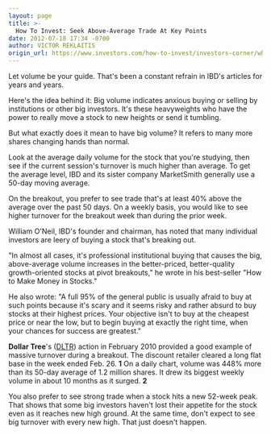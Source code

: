 ```yaml
---
layout: page
title: >-
  How To Invest: Seek Above-Average Trade At Key Points
date: 2012-07-18 17:34 -0700
author: VICTOR REKLAITIS
origin_url: https://www.investors.com/how-to-invest/investors-corner/when-great-stock-breaks-out-let-volume-be-your-guide
---
```





Let volume be your guide. That's been a constant refrain in IBD's articles for years and years.


Here's the idea behind it: Big volume indicates anxious buying or selling by institutions or other big investors. It's these heavyweights who have the power to really move a stock to new heights or send it tumbling.


But what exactly does it mean to have big volume? It refers to many more shares changing hands than normal.


Look at the average daily volume for the stock that you're studying, then see if the current session's turnover is much higher than average. To get the average level, IBD and its sister company MarketSmith generally use a 50-day moving average.


On the breakout, you prefer to see trade that's at least 40% above the average over the past 50 days. On a weekly basis, you would like to see higher turnover for the breakout week than during the prior week.


William O'Neil, IBD's founder and chairman, has noted that many individual investors are leery of buying a stock that's breaking out.


"In almost all cases, it's professional institutional buying that causes the big, above-average volume increases in the better-priced, better-quality growth-oriented stocks at pivot breakouts," he wrote in his best-seller "How to Make Money in Stocks."


He also wrote: "A full 95% of the general public is usually afraid to buy at such points because it's scary and it seems risky and rather absurd to buy stocks at their highest prices. Your objective isn't to buy at the cheapest price or near the low, but to begin buying at exactly the right time, when your chances for success are greatest."


**Dollar Tree**'s ([DLTR](https://research.investors.com/quote.aspx?symbol=DLTR)) action in February 2010 provided a good example of massive turnover during a breakout. The discount retailer cleared a long flat base in the week ended Feb. 26. **1** On a daily chart, volume was 448% more than its 50-day average of 1.2 million shares. It drew its biggest weekly volume in about 10 months as it surged. **2**


You also prefer to see strong trade when a stock hits a new 52-week peak. That shows that some big investors haven't lost their appetite for the stock even as it reaches new high ground. At the same time, don't expect to see big turnover with every new high. That just doesn't happen.




